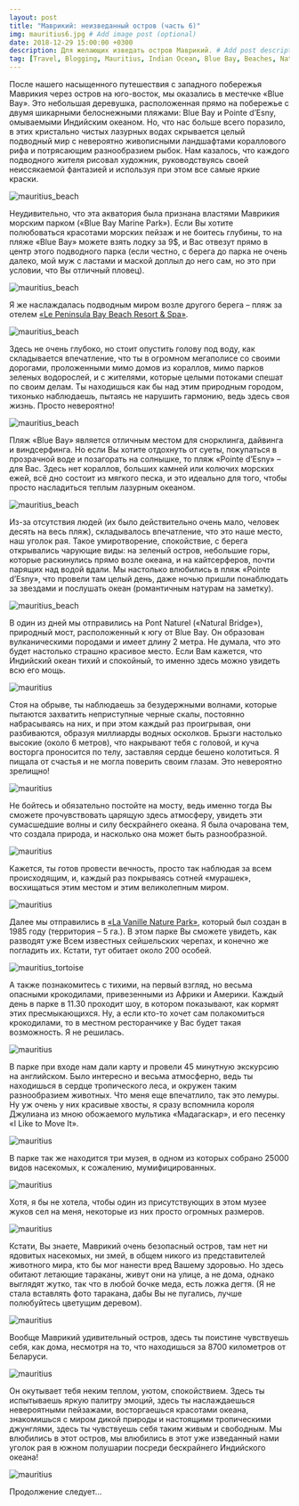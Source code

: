 ```yaml
---
layout: post
title: "Маврикий: неизведанный остров (часть 6)"
img: mauritius6.jpg # Add image post (optional)
date: 2018-12-29 15:00:00 +0300
description: Для желающих изведать остров Маврикий. # Add post description (optional)
tag: [Travel, Blogging, Mauritius, Indian Ocean, Blue Bay, Beaches, Nature Park]
---
```

После нашего насыщенного путешествия с западного побережья Маврикия через остров на юго-восток, мы оказались в местечке «Blue Bay». Это небольшая деревушка, расположенная прямо на побережье с двумя шикарными белоснежными пляжами: Blue Bay и Pointe d’Esny, омываемыми Индийским океаном. Но, что нас больше всего поразило, в этих кристально чистых лазурных водах скрывается целый подводный мир с невероятно живописными ландшафтами кораллового рифа и потрясающим разнообразием рыбок. Нам казалось, что каждого подводного жителя рисовал художник, руководствуясь своей неиссякаемой фантазией и используя при этом все самые яркие краски. 

![mauritius_beach](/assets/img/mauritius_bluebay4.jpg)

Неудивительно, что эта акватория была признана властями Маврикия морским парком («Blue Bay Marine Park»). Если Вы хотите полюбоваться красотами морских пейзаж и не боитесь глубины, то на пляже «Blue Bay» можете взять лодку за 9$, и Вас отвезут прямо в центр этого подводного парка (если честно, с берега до парка не очень далеко, мой муж с ластами и маской доплыл до него сам, но это при условии, что Вы отличный пловец). 

![mauritius_beach](/assets/img/mauritius_bluebay2.jpg)

Я же наслаждалась подводным миром возле другого берега – пляж за отелем [«Le Peninsula Bay Beach Resort & Spa»](https://lepeninsulabay.com/index.php/en/welcome). 

![mauritius_beach](/assets/img/mauritius_bluebay3.jpg)

Здесь не очень глубоко, но стоит опустить голову под воду, как складывается впечатление, что ты в огромном мегаполисе со своими дорогами, проложенными мимо домов из кораллов, мимо парков зеленых водорослей, и с жителями, которые целыми потоками спешат по своим делам. Ты находишься как бы над этим природным городом, тихонько наблюдаешь, пытаясь не нарушить гармонию, ведь здесь своя жизнь. Просто невероятно!

![mauritius_beach](/assets/img/mauritius_bluebay1.jpg)
 
Пляж «Blue Bay» является отличным местом для снорклинга, дайвинга и виндсерфинга. Но если Вы хотите отдохнуть от суеты, покупаться в прозрачной воде и позагорать на солнышке, то пляж «Pointe d’Esny» – для Вас. Здесь нет кораллов, больших камней или колючих морских ежей, всё дно состоит из мягкого песка, и это идеально для того, чтобы просто насладиться теплым лазурным океаном. 

![mauritius_beach](/assets/img/mauritius_pointebeach2.jpg)

Из-за отсутствия людей (их было действительно очень мало, человек десять на весь пляж), складывалось впечатление, что это наше место, наш уголок рая. Такое умиротворение, спокойствие, с берега открывались чарующие виды: на зеленый остров, небольшие горы, которые раскинулись прямо возле океана, и на кайтсерферов, почти парящих над водой вдали. Мы настолько влюбились в пляж «Pointe d’Esny», что провели там целый день, даже ночью пришли понаблюдать за звездами и послушать океан (романтичным натурам на заметку).

![mauritius_beach](/assets/img/mauritius_pointebeach.jpg)
 
В один из дней мы отправились на Pont Naturel («Natural Bridge»), природный мост, расположенный к югу от Blue Bay. Он образован вулканическими породами и имеет длину 2 метра. Не думала, что это будет настолько страшно красивое место. Если Вам кажется, что Индийский океан тихий и спокойный, то именно здесь можно увидеть всю его мощь.

![mauritius](/assets/img/mauritius_pontenatur5.jpg)
 
Стоя на обрыве, ты наблюдаешь за безудержными волнами, которые пытаются захватить неприступные черные скалы, постоянно набрасываясь на них, и при этом каждый раз проигрывая, они разбиваются, образуя миллиарды водных осколков. Брызги настолько высокие (около 6 метров), что накрывают тебя с головой, и куча восторга проносится по телу, заставляя сердце бешено колотиться. Я пищала от счастья и не могла поверить своим глазам. Это невероятно зрелищно!

![mauritius](/assets/img/mauritius_pontenatur6.jpg)

Не бойтесь и обязательно постойте на мосту, ведь именно тогда Вы сможете прочувствовать царящую здесь атмосферу, увидеть эти сумасшедшие волны и силу бескрайнего океана. Я была очарована тем, что создала природа, и насколько она может быть разнообразной. 

![mauritius](/assets/img/mauritius_pontenatur2.jpg)

Кажется, ты готов провести вечность, просто так наблюдая за всем происходящим, и, каждый раз покрываясь сотней «мурашек», восхищаться этим местом и этим великолепным миром.

![mauritius](/assets/img/mauritius_pontenatur3.jpg)

Далее мы отправились в [«La Vanille Nature Park»](https://www.lavanille-naturepark.com/index.php/en/home-1), который был создан в 1985 году (территория – 5 га.). В этом парке Вы сможете увидеть, как разводят уже Всем известных сейшельских черепах, и конечно же погладить их. Кстати, тут обитает около 200 особей. 

![mauritius_tortoise](/assets/img/mauritius_tortoise4.jpg)

А также познакомитесь с тихими, на первый взгляд, но весьма опасными крокодилами, привезенными из Африки и Америки. Каждый день в парке в 11.30 проходит шоу, в котором показывают, как кормят этих пресмыкающихся. Ну, а если кто-то хочет сам полакомиться крокодилами, то в местном ресторанчике у Вас будет такая возможность. Я не решилась. 

![mauritius](/assets/img/mauritius_crocodile.jpg)

В парке при входе нам дали карту и провели 45 минутную экскурсию на английском. Было интересно и весьма атмосферно, ведь ты находишься в сердце тропического леса, и окружен таким разнообразием животных. Что меня еще впечатлило, так это лемуры. Ну уж очень у них красивые хвосты, я сразу вспомнила короля Джулиана из мною обожаемого мультика «Мадагаскар», и его песенку «I Like to Move It».

![mauritius](/assets/img/mauritius_lemur.jpg)
 
В парке так же находится три музея, в одном из которых собрано 25000 видов насекомых, к сожалению, мумифицированных. 

![mauritius](/assets/img/mauritius_museum.jpg)

Хотя, я бы не хотела, чтобы один из присутствующих в этом музее жуков сел на меня, некоторые из них просто огромных размеров. 

![mauritius](/assets/img/mauritius_museum2.jpg)

Кстати, Вы знаете, Маврикий очень безопасный остров, там нет ни ядовитых насекомых, ни змей, в общем никого из представителей животного мира, кто бы мог нанести вред Вашему здоровью. Но здесь обитают летающие тараканы, живут они на улице, а не дома, однако выглядят жутко, так что в любой бочке меда, есть ложка дегтя. (Я не стала вставлять фото таракана, дабы Вы не пугались, лучше полюбуйтесь цветущим деревом).

![mauritius](/assets/img/mauritius_flower.jpg)

Вообще Маврикий удивительный остров, здесь ты поистине чувствуешь себя, как дома, несмотря на то, что находишься за 8700 километров от Беларуси. 

![mauritius](/assets/img/mauritius_pontenatur4.jpg)

Он окутывает тебя неким теплом, уютом, спокойствием. Здесь ты испытываешь яркую палитру эмоций, здесь ты наслаждаешься невероятными пейзажами, восторгаешься красотами океана, знакомишься с миром дикой природы и настоящими тропическими джунглями, здесь ты чувствуешь себя таким живым и свободным. Мы влюбились в этот остров, мы влюбились в этот уже изведанный нами уголок рая в южном полушарии посреди бескрайнего Индийского океана! 

![mauritius](/assets/img/mauritius_sunset2.jpg)

Продолжение следует…